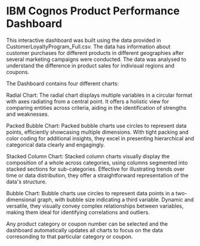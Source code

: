 # IBM Cognos Product Performance Dashboard
This interactive dashboard was built using the data provided in CustomerLoyaltyProgram_Full.csv. The data has information about customer purchases for different products in different geographies after several marketing campaigns were conducted. The data was analysed to understand the difference in product sales for indivisual regions and coupons. 

The Dashboard contains four different charts:

Radial Chart:
The radial chart displays multiple variables in a circular format with axes radiating from a central point. It offers a holistic view for comparing entities across criteria, aiding in the identification of strengths and weaknesses.

Packed Bubble Chart:
Packed bubble charts use circles to represent data points, efficiently showcasing multiple dimensions. With tight packing and color coding for additional insights, they excel in presenting hierarchical and categorical data clearly and engagingly.

Stacked Column Chart:
Stacked column charts visually display the composition of a whole across categories, using columns segmented into stacked sections for sub-categories. Effective for illustrating trends over time or data distribution, they offer a straightforward representation of the data's structure.

Bubble Chart:
Bubble charts use circles to represent data points in a two-dimensional graph, with bubble size indicating a third variable. Dynamic and versatile, they visually convey complex relationships between variables, making them ideal for identifying correlations and outliers.

Any product category or coupon number can be selected and the dashboard automatically updates all charts to focus on the data corresonding to that particular category or coupon.
